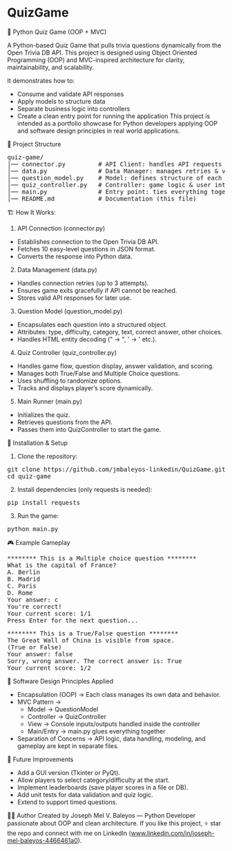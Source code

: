 # QuizGame
🧠 Python Quiz Game (OOP + MVC)

A Python-based Quiz Game that pulls trivia questions dynamically from the Open Trivia DB API.
This project is designed using Object Oriented Programming (OOP) and MVC-inspired architecture for clarity, maintainability, and scalability.

It demonstrates how to:
* Consume and validate API responses
* Apply models to structure data
* Separate business logic into controllers
* Create a clean entry point for running the application
This project is intended as a portfolio showcase for Python developers applying OOP and software design principles in real world applications.

📂 Project Structure
<pre>
quiz-game/
│── connector.py         # API Client: handles API requests
│── data.py              # Data Manager: manages retries & validation
│── question_model.py    # Model: defines structure of each question
│── quiz_controller.py   # Controller: game logic & user interaction
│── main.py              # Entry point: ties everything together
│── README.md            # Documentation (this file)
</pre>

🏗 How It Works:
1. API Connection (connector.py)
  - Establishes connection to the Open Trivia DB API.
  - Fetches 10 easy-level questions in JSON format.
  - Converts the response into Python data.
2. Data Management (data.py)
  - Handles connection retries (up to 3 attempts).
  - Ensures game exits gracefully if API cannot be reached.
  - Stores valid API responses for later use.
3. Question Model (question_model.py)
  - Encapsulates each question into a structured object.
  - Attributes: type, difficulty, category, text, correct answer, other choices.
  - Handles HTML entity decoding (&quot; → ", &#039; → ' etc.).
4. Quiz Controller (quiz_controller.py)
  - Handles game flow, question display, answer validation, and scoring.
  - Manages both True/False and Multiple Choice questions.
  - Uses shuffling to randomize options.
  - Tracks and displays player’s score dynamically.
5. Main Runner (main.py)
  - Initializes the quiz.
  - Retrieves questions from the API.
  - Passes them into QuizController to start the game.

🚀 Installation & Setup
1. Clone the repository:
<pre>
git clone https://github.com/jmbaleyos-linkedin/QuizGame.git
cd quiz-game
</pre>
2. Install dependencies (only requests is needed):
<pre>
pip install requests
</pre>
3. Run the game:
<pre>
python main.py
</pre>

🎮 Example Gameplay
<pre>
******** This is a Multiple choice question ********
What is the capital of France?
A. Berlin
B. Madrid
C. Paris
D. Rome
Your answer: c
You're correct!
Your current score: 1/1
Press Enter for the next question...
</pre>
<pre>
******** This is a True/False question ********
The Great Wall of China is visible from space.
(True or False)
Your answer: false
Sorry, wrong answer. The correct answer is: True
Your current score: 1/2
</pre>

📐 Software Design Principles Applied
* Encapsulation (OOP) → Each class manages its own data and behavior.
* MVC Pattern →
  - Model → QuestionModel
  - Controller → QuizController
  - View → Console inputs/outputs handled inside the controller
  - Main/Entry → main.py glues everything together
* Separation of Concerns → API logic, data handling, modeling, and gameplay are kept in separate files.

🔮 Future Improvements
* Add a GUI version (Tkinter or PyQt).
* Allow players to select category/difficulty at the start.
* Implement leaderboards (save player scores in a file or DB).
* Add unit tests for data validation and quiz logic.
* Extend to support timed questions.

👨‍💻 Author
Created by Joseph Mel V. Baleyos — Python Developer passionate about OOP and clean architecture.
If you like this project, ⭐ star the repo and connect with me on LinkedIn (www.linkedin.com/in/joseph-mel-baleyos-4466461a0).
